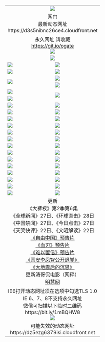 ﻿<table>
  <tr></tr>
  <tr><td colspan=2 align=center><img src="https://d3s5nibnc26ce4.cloudfront.net/Up/oGate.jpg" /></td></tr>
  <tr><td colspan=2 align=center>网门<br>最新动态网址
<br>https://d3s5nibnc26ce4.cloudfront.net
    </td>
  </tr>
  <tr>
    <td colspan=2 align=center>永久网址 请收藏<br/><a href="https://git.io/ogate" target="_blank">https://git.io/ogate</a><br/><a href="https://d3s5nibnc26ce4.cloudfront.net/Up/0WMGDL2.png" target="_blank"><img src="https://d3s5nibnc26ce4.cloudfront.net/Up/0WMGD2.png"/></a></td>
    <!--td align=center>临时网址 微信用<br/><a href="https://bit.ly/1mBQHW8" target="_blank">https://bit.ly/1mBQHW8</a><br/><a href="https://d3s5nibnc26ce4.cloudfront.net/Up/0WMGDL3.png" target="_blank"><img src="https://d3s5nibnc26ce4.cloudfront.net/Up/0WMGD3.png"/></a></td-->
  </tr>
  <tr>
    <td colspan=2 align=center><a href="https://d3s5nibnc26ce4.cloudfront.net/ogUP.aspx?name=0oGate.apk" target="_blank"><img src="https://d3s5nibnc26ce4.cloudfront.net/Up/0WMAZ.jpg" /></a></td>
  </tr>
  <tr>
    <td><a href="https://d3s5nibnc26ce4.cloudfront.net/ogNice.aspx" target="_blank"><img src="https://d3s5nibnc26ce4.cloudfront.net/Up/0WCYY.jpg" /></a></td>
    <td><a href="https://d3s5nibnc26ce4.cloudfront.net/onCO.aspx?ob=600%E4%BA%8B%E7%89%A9&op=%E5%A2%9E%E5%88%A0%E6%94%B9&args=WH1~%23%E7%B1%BB%E5%9E%8B6%E6%96%B0%E9%97%BB%7c%23%E7%B1%BB%E5%9E%8B6%E8%AF%84%E8%AE%BA&mode=" target="_blank"><img src="https://d3s5nibnc26ce4.cloudfront.net/Up/0WZTT.jpg" /></a></td> 
  </tr>
  <tr>
    <td><a href="https://d3s5nibnc26ce4.cloudfront.net/ogDY.aspx" target="_blank"><img src="https://d3s5nibnc26ce4.cloudfront.net/Up/0FK.jpg" /></a></td>
    <td><a href="https://d3s5nibnc26ce4.cloudfront.net/ogST.aspx" target="_blank"><img src="https://d3s5nibnc26ce4.cloudfront.net/Up/0ST.jpg" /></a></td> 
  </tr>
  <tr>
    <td rowspan=2><a href="https://d3s5nibnc26ce4.cloudfront.net/ogUP.aspx?name=WJ.mp4&count=480P:1" target="_blank"><img src="https://d3s5nibnc26ce4.cloudfront.net/Up/WJ.jpg" /></a></td>
    <td><a href="https://d3s5nibnc26ce4.cloudfront.net/ogUP.aspx?name=11DKC.mp4&count=T:2,2:6,1:16" target="_blank"><img src="https://d3s5nibnc26ce4.cloudfront.net/Up/11DKC.jpg" /></a></td> 
  </tr>
  <tr>
    <td><a href="https://d3s5nibnc26ce4.cloudfront.net/ogUP.aspx?name=LRSH.mp4&count=W:13,2:10" target="_blank"><img src="https://d3s5nibnc26ce4.cloudfront.net/Up/LRSH.jpg" /></a></td>
  </tr>
  <tr>
    <td><a href="https://d3s5nibnc26ce4.cloudfront.net/ogUP.aspx?name=JQR.mp4&count=2" target="_blank"><img src="https://d3s5nibnc26ce4.cloudfront.net/Up/JQR.jpg" /></a></td>   
    <td rowspan=2><a href="https://d3s5nibnc26ce4.cloudfront.net/ogUP.aspx?name=JP.mp4&count=9" target="_blank"><img src="https://d3s5nibnc26ce4.cloudfront.net/Up/JP.jpg" /></td>
  </tr>
  <tr>
    <td><div><a href="https://d3s5nibnc26ce4.cloudfront.net/ogUP.aspx?name=LRWS.mp4&count=7B:7,6B:44,5A:10,5B:35,4A:14,4B:19,3A:10,3B:26,2A:16,2B:21,1A:23,1B:29&current=7B:7" target="_blank"><img src="https://d3s5nibnc26ce4.cloudfront.net/Up/LRWS.jpg" /></a></td>
  </tr>
  <tr>
    <td><a href="https://d3s5nibnc26ce4.cloudfront.net/ogUP.aspx?name=SSZJ.mp4&count=SP:6,480P:8" target="_blank"><img src="https://d3s5nibnc26ce4.cloudfront.net/Up/SSZJ.jpg" /></a></td>
    <td><a href="https://d3s5nibnc26ce4.cloudfront.net/ogUP.aspx?name=WH.mp4" target="_blank"><img src="https://d3s5nibnc26ce4.cloudfront.net/Up/WH.jpg" /></a></td>
  </tr>
  <tr>
    <td><a href="https://d3s5nibnc26ce4.cloudfront.net/ogUP.aspx?name=ZY.mp4&count=2015:16" target="_blank"><img src="https://d3s5nibnc26ce4.cloudfront.net/Up/ZY.jpg" /></a</td>
    <td><a href="https://d3s5nibnc26ce4.cloudfront.net/ogUP.aspx?name=XTFY.mp4&count=B:2,A:24" target="_blank"><img src="https://d3s5nibnc26ce4.cloudfront.net/Up/XTFY.jpg" /></a></td>
  </tr>
  <tr>
    <td><a href="https://d3s5nibnc26ce4.cloudfront.net/ogUP.aspx?name=1LYF.mp4&count=2" target="_blank"><img src="https://d3s5nibnc26ce4.cloudfront.net/Up/1LYF0.jpg" /></a></td>
    <td><a href="https://d3s5nibnc26ce4.cloudfront.net/ogUP.aspx?name=1ZGC.mp4&count=6" target="_blank"><img src="https://d3s5nibnc26ce4.cloudfront.net/Up/1ZGC0.jpg" /></a></td>
  </tr>
  <tr>
    <td><a href="https://d3s5nibnc26ce4.cloudfront.net/ogUP.aspx?name=1ZKM.mp4&count=3&current=3" target="_blank"><img src="https://d3s5nibnc26ce4.cloudfront.net/Up/1ZKM0.jpg" /></a></td>  
    <td><a href="https://d3s5nibnc26ce4.cloudfront.net/ogUP.aspx?name=1WWY.mp4&count=6&current=6" target="_blank"><img src="https://d3s5nibnc26ce4.cloudfront.net/Up/1WWY0.jpg" /></a></td>
  </tr>
  <tr>
    <td><a href="https://d3s5nibnc26ce4.cloudfront.net/ogUP.aspx?name=10JGY.mp4&count=3" target="_blank"><img src="https://d3s5nibnc26ce4.cloudfront.net/Up/10JGY0.jpg" /></a></td>
    <td><a href="https://d3s5nibnc26ce4.cloudfront.net/ogUP.aspx?name=10CYS.mp4&count=2" target="_blank"><img src="https://d3s5nibnc26ce4.cloudfront.net/Up/10CYS0.jpg" /></a></td>
  </tr>
  <tr>
    <td><a href="https://d3s5nibnc26ce4.cloudfront.net/ogUP.aspx?name=4SQQ.mp4&count=201602:20,201601:21&current=201602:20" target="_blank"><img src="https://d3s5nibnc26ce4.cloudfront.net/Up/4SQQ0.jpg"/></a></td>
    <td><a href="https://d3s5nibnc26ce4.cloudfront.net/ogUP.aspx?name=4SHQ.mp4&count=201602:26,201601:28&current=201602:26" target="_blank"><img src="https://d3s5nibnc26ce4.cloudfront.net/Up/4SHQ0.jpg"/></a></td>
  </tr>
  <tr>
    <td><a href="https://d3s5nibnc26ce4.cloudfront.net/ogUP.aspx?name=4SZG.mp4&count=201602:20,201601:23&current=201602:20" target="_blank"><img src="https://d3s5nibnc26ce4.cloudfront.net/Up/4SZG0.jpg"/></a></td>
    <td><a href="https://d3s5nibnc26ce4.cloudfront.net/ogUP.aspx?name=4SDJ.mp4&count=201602A:23,201602B:7,201601A:48,201601B:6&current=201602A:23" target="_blank"><img src="https://d3s5nibnc26ce4.cloudfront.net/Up/4SDJ0.jpg"/></a></td>
  </tr>
  <tr>
    <td><a href="https://d3s5nibnc26ce4.cloudfront.net/ogUP.aspx?name=4CTX.mp4&count=201602:3,201601:4&current=201602:3" target="_blank"><img src="https://d3s5nibnc26ce4.cloudfront.net/Up/4CTX0.jpg"/></a></td>
    <td><a href="https://d3s5nibnc26ce4.cloudfront.net/ogUP.aspx?name=4CWZ.mp4&count=201602:3,201601:4&current=201602:3" target="_blank"><img src="https://d3s5nibnc26ce4.cloudfront.net/Up/4CWZ0.jpg"/></a></td>
  </tr>
  <tr>
    <td><a href="https://d3s5nibnc26ce4.cloudfront.net/onUP.aspx?name=https://dwsfx5awq5vcc.cloudfront.net/" target="_blank"><img src="https://d3s5nibnc26ce4.cloudfront.net/Up/0DTW.jpg"/></a></td>
    <td><a href="https://d3s5nibnc26ce4.cloudfront.net/onUP.aspx?name=https://d240ns8up8earz.cloudfront.net/acenter/" target="_blank"><img src="https://d3s5nibnc26ce4.cloudfront.net/Up/0TDW.jpg" /></a></td>
  </tr>
  <tr>
    <td><a href="https://d3s5nibnc26ce4.cloudfront.net/onUP.aspx?name=https://d4508d6vomz2p.cloudfront.net/gb/nsc413.htm" target="_blank"><img src="https://d3s5nibnc26ce4.cloudfront.net/Up/0DJY.jpg" /></a></td>
    <td><a href="https://d3s5nibnc26ce4.cloudfront.net/onUP.aspx?name=https://d3bxwq7vzudb5l.cloudfront.net/xtr/gb/prog204.html" target="_blank"><img src="https://d3s5nibnc26ce4.cloudfront.net/Up/0XTR.jpg" /></a></td>
  </tr>
  <tr>
    <td><a href="https://d3s5nibnc26ce4.cloudfront.net/onUP.aspx?name=https://d3aj00iefsmfgc.cloudfront.net/" target="_blank"><img src="https://d3s5nibnc26ce4.cloudfront.net/Up/0MHW.jpg" /></a></td>
    <td><a href="https://d3s5nibnc26ce4.cloudfront.net/onUP.aspx?name=https://d1lcj91uv80klr.cloudfront.net/" target="_blank"><img src="https://d3s5nibnc26ce4.cloudfront.net/Up/0ZJW.jpg" /></a></td>
  </tr>
  <tr>
    <td><a href="https://d3s5nibnc26ce4.cloudfront.net/ogUP.aspx?name=0FG.zip" target="_blank"><img src="https://d3s5nibnc26ce4.cloudfront.net/Up/0FG.jpg" /></a></td>
    <td><a href="https://d3s5nibnc26ce4.cloudfront.net/ogUP.aspx?name=0FGA.apk" target="_blank"><img src="https://d3s5nibnc26ce4.cloudfront.net/Up/0FGA.jpg" /></a></td>
  </tr>
  <tr>
    <td><a href="https://d3s5nibnc26ce4.cloudfront.net/ogUP.aspx?name=0U.zip" target="_blank"><img src="https://d3s5nibnc26ce4.cloudfront.net/Up/0U.jpg" /></a></td>
    <td><a href="https://d3s5nibnc26ce4.cloudfront.net/ogUP.aspx?name=0UA.apk" target="_blank"><img src="https://d3s5nibnc26ce4.cloudfront.net/Up/0UA.jpg" /></a></td>
  </tr>
  <tr>
    <td><a href="https://d3s5nibnc26ce4.cloudfront.net/ogUP.aspx?name=0iPPOTV.zip" target="_blank"><img src="https://d3s5nibnc26ce4.cloudfront.net/Up/0iPPOTV.jpg" /></a></td>
    <td><a href="https://d3s5nibnc26ce4.cloudfront.net/ogUP.aspx?name=0iNTD.apk" target="_blank"><img src="https://d3s5nibnc26ce4.cloudfront.net/Up/0iNTD.jpg" /></a></td>
  </tr>
  <tr>
    <td colspan=2 align=center>更新<br>
      《大裤衩》第2季第6集<br>
      《全球新闻》27日、《环球直击》28日<br>
      《中国禁闻》27日、《今日点击》27日<br>
      《天笑快评》22日、《文昭解读》22日<br>
      <a href="https://d3s5nibnc26ce4.cloudfront.net/ogUP.aspx?name=11ZYZG0.mp4" target="_blank">《自由中国》预告片</a><br>
      <a href="https://d3s5nibnc26ce4.cloudfront.net/ogUP.aspx?name=11XR.mp4" target="_blank">《血刃》预告片</a><br>
      <a href="https://d3s5nibnc26ce4.cloudfront.net/ogUP.aspx?name=11NYZX.mp4&count=2" target="_blank">《难以置信》预告片</a><br>
      <a href="https://d3s5nibnc26ce4.cloudfront.net/ogUP.aspx?name=4LFZ.mp4" target="_blank">《国安李凤智公开退党》</a><br>
      <a href="https://d3s5nibnc26ce4.cloudfront.net/ogUP.aspx?name=4DDZHDCS.mp4" target="_blank">《大地震后的沉思》</a><br>
      更新涛哥侃电影（网粹）<br>
      <a href="https://d3s5nibnc26ce4.cloudfront.net/onUP.aspx?name=https://www.minghui.org/" target="_blank">明慧网</a></td>
    </td>
  </tr>
  <tr>
    <td colspan=2 align=center>IE6打开动态网址须在选项中勾选TLS 1.0<br/>IE 6、7、8不支持永久网址<br/>
      微信可扫描以下临时二维码<br/>https://bit.ly/1mBQHW8<br/><a href="https://d3s5nibnc26ce4.cloudfront.net/Up/0WMGDL3.png" target="_blank"><img src="https://d3s5nibnc26ce4.cloudfront.net/Up/0WMGD3.png"/></a><br>
  </tr>
  <tr>
    <td colspan=2 align=center>可能失效的动态网址
<br>https://dz5ezg6379isi.cloudfront.net
    </td>
  </tr>
</table>
